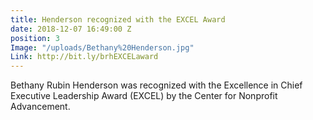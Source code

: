 ```yaml
---
title: Henderson recognized with the EXCEL Award
date: 2018-12-07 16:49:00 Z
position: 3
Image: "/uploads/Bethany%20Henderson.jpg"
Link: http://bit.ly/brhEXCELaward
---
```


Bethany Rubin Henderson was recognized with the Excellence in Chief Executive Leadership Award (EXCEL) by the Center for Nonprofit Advancement.
